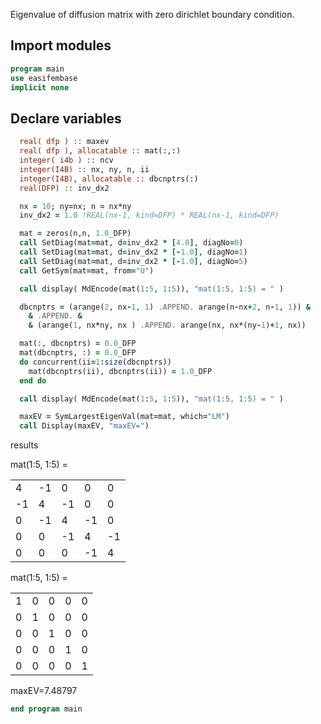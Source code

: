 Eigenvalue of diffusion matrix with zero dirichlet boundary condition.

## Import modules

```fortran
program main
use easifembase
implicit none
```

## Declare variables

```fortran
  real( dfp ) :: maxev
  real( dfp ), allocatable :: mat(:,:)
  integer( i4b ) :: ncv
  integer(I4B) :: nx, ny, n, ii
  integer(I4B), allocatable :: dbcnptrs(:)
  real(DFP) :: inv_dx2
```

```fortran title="declare variables"
  nx = 10; ny=nx; n = nx*ny
  inv_dx2 = 1.0 !REAL(nx-1, kind=DFP) * REAL(nx-1, kind=DFP)
```

```fortran title="make diffusion matrix"
  mat = zeros(n,n, 1.0_DFP)
  call SetDiag(mat=mat, d=inv_dx2 * [4.0], diagNo=0)
  call SetDiag(mat=mat, d=inv_dx2 * [-1.0], diagNo=1)
  call SetDiag(mat=mat, d=inv_dx2 * [-1.0], diagNo=5)
  call GetSym(mat=mat, from="U")
```

```fortran title="display matrix"
  call display( MdEncode(mat(1:5, 1:5)), "mat(1:5, 1:5) = " )
```

```fortran title="apply dirichlet boundary condition"
  dbcnptrs = (arange(2, nx-1, 1) .APPEND. arange(n-nx+2, n-1, 1)) &
    & .APPEND. &
    & (arange(1, nx*ny, nx ) .APPEND. arange(nx, nx*(ny-1)+1, nx))
```

```fortran title="applying dirichlet boundary condition"
  mat(:, dbcnptrs) = 0.0_DFP
  mat(dbcnptrs, :) = 0.0_DFP
  do concurrent(ii=1:size(dbcnptrs))
    mat(dbcnptrs(ii), dbcnptrs(ii)) = 1.0_DFP
  end do
```

```fortran title="display matrix"
  call display( MdEncode(mat(1:5, 1:5)), "mat(1:5, 1:5) = " )
```

```fortran title="Calculate absolute largest eigenvalue"
  maxEV = SymLargestEigenVal(mat=mat, which="LM")
  call Display(maxEV, "maxEV=")
```

results

mat(1:5, 1:5) =

|    |    |    |    |    |
|----|----|----|----|----|
| 4  | -1 | 0  | 0  | 0  |
| -1 | 4  | -1 | 0  | 0  |
| 0  | -1 | 4  | -1 | 0  |
| 0  | 0  | -1 | 4  | -1 |
| 0  | 0  | 0  | -1 | 4  |

mat(1:5, 1:5) =

|   |   |   |   |   |
|---|---|---|---|---|
| 1 | 0 | 0 | 0 | 0 |
| 0 | 1 | 0 | 0 | 0 |
| 0 | 0 | 1 | 0 | 0 |
| 0 | 0 | 0 | 1 | 0 |
| 0 | 0 | 0 | 0 | 1 |

maxEV=7.48797

```fortran
end program main
```
